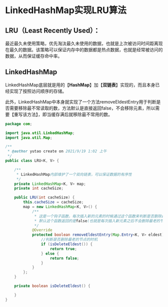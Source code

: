 # LinkedHashMap实现LRU算法

## LRU（Least Recently Used）：

最近最久未使用策略，优先淘汰最久未使用的数据，也就是上次被访问时间距离现在最久的数据。该策略可以保证内存中的数据都是热点数据，也就是经常被访问的数据，从而保证缓存命中率。

## LinkedHashMap

LinkedHashMap底层就是用的【**HashMap**】加【**双链表**】实现的，而且本身已经实现了按照访问顺序的存储。

此外，LinkedHashMap中本身就实现了一个方法removeEldestEntry用于判断是否需要移除最不常读取的数，方法默认是直接返回false，不会移除元素，所以需要【重写该方法】，即当缓存满后就移除最不常用的数。

```java
package com;

import java.util.LinkedHashMap;
import java.util.Map;

/**
 * @author yutao create on 2021/9/19 1:02 上午
 */
public class LRU<K, V> {

    /**
     * LinkedHashMap内部维护了一个双向链表，可以保证数据的有序性
     */
    private LinkedHashMap<K, V> map;
    private int cacheSize;

    public LRU(int cacheSize) {
        this.cacheSize = cacheSize;
        map = new LinkedHashMap<K, V>() {
            /**
             * 这是一个钩子函数，每次插入新的元素的时候通过这个函数来判断是否删除最老的元素
             * 默认这个函数返回的是false(也就是每次插入新元素之后不会删除最老的节点)，所以要重写
             */
            @Override
            protected boolean removeEldestEntry(Map.Entry<K, V> eldest) {
                //判断是否删除最老的节点的时机
                if (isDeleteEldest()) {
                    return true;
                } else {
                    return false;
                }
            }
        };
    }

    private boolean isDeleteEldest() {

    }
}
```


